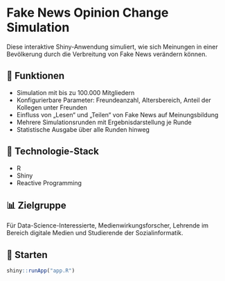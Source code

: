 # Fake News Opinion Change Simulation

Diese interaktive Shiny-Anwendung simuliert, wie sich Meinungen in einer Bevölkerung durch die Verbreitung von Fake News verändern können. 

## 🧠 Funktionen

- Simulation mit bis zu 100.000 Mitgliedern
- Konfigurierbare Parameter: Freundeanzahl, Altersbereich, Anteil der Kollegen unter Freunden
- Einfluss von „Lesen“ und „Teilen“ von Fake News auf Meinungsbildung
- Mehrere Simulationsrunden mit Ergebnisdarstellung je Runde
- Statistische Ausgabe über alle Runden hinweg

## 🔧 Technologie-Stack

- R
- Shiny
- Reactive Programming

## 📊 Zielgruppe

Für Data-Science-Interessierte, Medienwirkungsforscher, Lehrende im Bereich digitale Medien und Studierende der Sozialinformatik.

## 🚀 Starten

```R
shiny::runApp("app.R")
